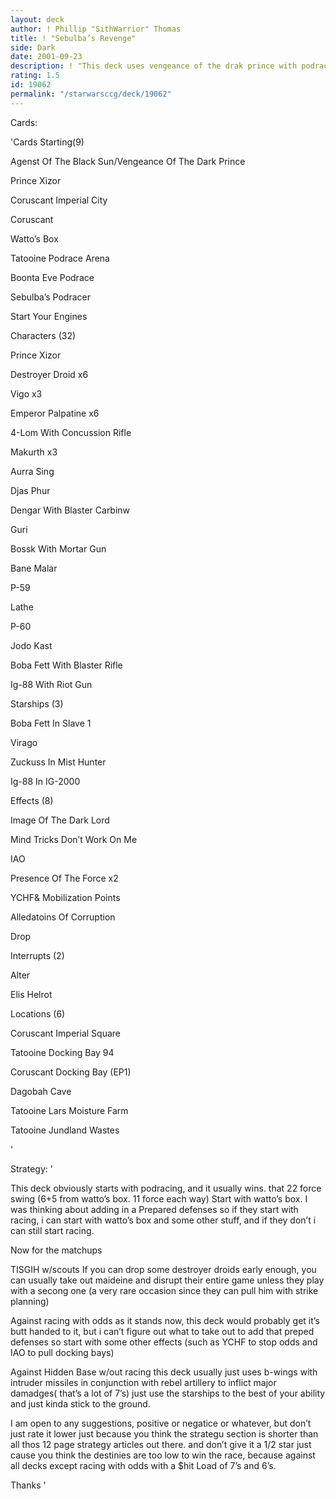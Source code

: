 ```yaml
---
layout: deck
author: ! Phillip "SithWarrior" Thomas
title: ! "Sebulba’s Revenge"
side: Dark
date: 2001-09-23
description: ! "This deck uses vengeance of the drak prince with podracing."
rating: 1.5
id: 19062
permalink: "/starwarsccg/deck/19062"
---
```

Cards: 

'Cards Starting(9) 

Agenst Of The Black Sun/Vengeance Of The Dark Prince 

Prince Xizor 

Coruscant Imperial City 

Coruscant 

Watto&#8217;s Box 

Tatooine Podrace Arena 

Boonta Eve Podrace 

Sebulba&#8217;s Podracer 

Start Your Engines 


Characters (32) 

Prince Xizor 

Destroyer Droid x6 

Vigo x3 

Emperor Palpatine x6 

4-Lom With Concussion Rifle 

Makurth x3 

Aurra Sing 

Djas Phur 

Dengar With Blaster Carbinw 

Guri 

Bossk With Mortar Gun 

Bane Malar 

P-59 

Lathe 

P-60 

Jodo Kast 

Boba Fett With Blaster Rifle 

Ig-88 With Riot Gun 


Starships (3) 

Boba Fett In Slave 1 

Virago 

Zuckuss In Mist Hunter 

Ig-88 In IG-2000 


Effects (8) 

Image Of The Dark Lord 

Mind Tricks Don&#8217;t Work On Me 

IAO 

Presence Of The Force x2 

YCHF& Mobilization Points 

Alledatoins Of Corruption 

Drop 


Interrupts (2) 

Alter 

Elis Helrot 


Locations (6) 

Coruscant Imperial Square 

Tatooine Docking Bay 94 

Coruscant Docking Bay (EP1) 

Dagobah Cave 

Tatooine Lars Moisture Farm 

Tatooine Jundland Wastes  

'

Strategy: '

This deck obviously starts with podracing, and it usually wins. that 22 force swing (6+5 from watto&#8217;s box. 11 force each way) Start with watto&#8217;s box. I was thinking about adding in a Prepared defenses so if they start with racing, i can start with watto&#8217;s box and some other stuff, and if they don&#8217;t i can still start racing. 


Now for the matchups 

TISGIH w/scouts If you can drop some destroyer droids early enough, you can usually take out maideine and disrupt their entire game unless they play with a secong one (a very rare occasion since they can pull him with strike planning) 


Against racing with odds as it stands now, this deck would probably get it&#8217;s butt handed to it, but i can&#8217;t figure out what to take out to add that preped defenses so start with some other effects (such as YCHF to stop odds and IAO to pull docking bays) 


Against Hidden Base w/out racing this deck usually just uses b-wings with intruder missiles in conjunction with rebel artillery to inflict major damadges( that&#8217;s a lot of 7&#8217;s) just use the starships to the best of your ability and just kinda stick to the ground. 


I am open to any suggestions, positive or negatice or whatever, but don&#8217;t just rate it lower just because you think the strategu section is shorter than all thos 12 page strategy articles out there. and don&#8217;t give it a 1/2 star just cause you think the destinies are too low to win the race, because against all decks except racing with odds with a $hit Load of 7&#8217;s and 6&#8217;s. 

Thanks  '
